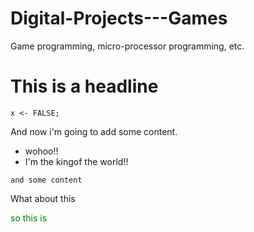 Digital-Projects---Games
========================

Game programming, micro-processor programming, etc.

# This is a headline

```{r, echo=FALSE}
x <- FALSE;
```

And now i'm going to add some content.
* wohoo!!
* I'm the kingof the world!!

`and some content`

What about this
<p style="color:green"> so this is </p>






